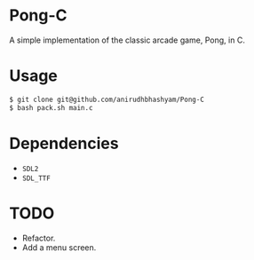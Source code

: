 # Pong-C
A simple implementation of the classic arcade game, Pong, in C.

# Usage
```bash
$ git clone git@github.com/anirudhbhashyam/Pong-C
$ bash pack.sh main.c
```

# Dependencies
- `SDL2`
- `SDL_TTF`

# TODO
- Refactor.
- Add a menu screen.

